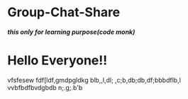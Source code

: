 # Group-Chat-Share
***this only for learning purpose(code monk)***
<h1>Hello  Everyone!!</h1>

vfsfesew
fdf[ldf,gmdpgldkg
blb,,l,dl; ,c;b,db;db,df;bbbdflb,l
vvbfbdfbvdgbdb
n;.g;.b'b
